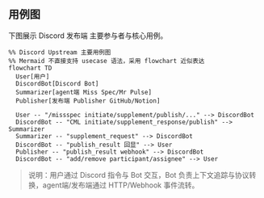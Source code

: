 ## 用例图

下图展示 Discord 发布端 主要参与者与核心用例。

```mermaid
%% Discord Upstream 主要用例图
%% Mermaid 不直接支持 usecase 语法，采用 flowchart 近似表达
flowchart TD
  User[用户]
  DiscordBot[Discord Bot]
  Summarizer[agent端 Miss Spec/Mr Pulse]
  Publisher[发布端 Publisher GitHub/Notion]

  User -- "/missspec initiate/supplement/publish/..." --> DiscordBot
  DiscordBot -- "CML initiate/supplement_response/publish" --> Summarizer
  Summarizer -- "supplement_request" --> DiscordBot
  DiscordBot -- "publish_result 回显" --> User
  Publisher -- "publish_result webhook" --> DiscordBot
  DiscordBot -- "add/remove participant/assignee" --> User
```

> 说明：用户通过 Discord 指令与 Bot 交互，Bot 负责上下文追踪与协议转换，agent端/发布端通过 HTTP/Webhook 事件流转。 